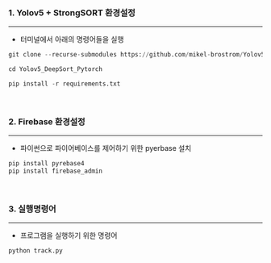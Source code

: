 ### 1. Yolov5 + StrongSORT 환경설정
---
* 터미널에서 아래의 명령어들을 실행
```python
git clone --recurse-submodules https://github.com/mikel-brostrom/Yolov5_DeepSort_Pytorch.git
```
```python
cd Yolov5_DeepSort_Pytorch
```
```python
pip install -r requirements.txt
```
<br>

### 2. Firebase 환경설정
---
* 파이썬으로 파이어베이스를 제어하기 위한 pyerbase 설치

```python
pip install pyrebase4
pip install firebase_admin
```
<br>

### 3. 실행명령어
---
* 프로그램을 실행하기 위한 명령어
```python
python track.py
```

